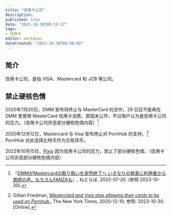 ```yaml
---
title: "信用卡公司"
description:
published: true
date: "2023-10-30T09:19:17"
tags:
- 信用卡
editor: markdown
dateCreated: "2023-10-30T08:50:02"
---
```


## 简介

信用卡公司，是指 VISA、Mastercard 和 JCB 等公司。

## 禁止硬核色情

2020年7月20日，DMM 宣布将终止与 MasterCard 的合作，29 日后不能再在 DMM 里使用 MasterCard 信用卡消费，原因未公开，不过用户认为是信用卡公司的压力。（信用卡公司厌恶部分硬核色情内容）[^ws177]

[^ws177]: 『[DMMがMastercardの取り扱いを突然終了へ いきなりの発表に利用者から困惑の声、もちろんFANZAも](https://web.archive.org/web/20221226151028/https://nlab.itmedia.co.jp/nl/articles/2207/20/news177.html)』, ねとらぼ, 2022-07-20. (参照 2023-10-30).

2020年12月12日，Mastercard 与 Visa 宣布停止对 PornHub 的支持，[^22510] PornHub 对此选择比特币作为交易货币。

[^22510]: Gillian Friedman, [_Mastercard and Visa stop allowing their cards to be used on Pornhub._](https://web.archive.org/web/20230906122510/https://www.nytimes.com/2020/12/10/business/visa-mastercard-block-pornhub.html), The New York Times, 2020-12-10. 参照: 2023-10-30. [Online].

2022年10月15日，[Pixiv](/company/Pixiv.md) 因为信用卡公司的压力，禁止了部分硬核色情。（信用卡公司厌恶部分硬核色情内容）
